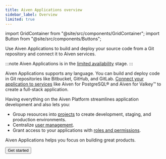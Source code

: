 ```yaml
---
title: Aiven Applications overview
sidebar_label: Overview
limited: true
---
```


import GridContainer from "@site/src/components/GridContainer";
import Button from "@site/src/components/Buttons";

Use Aiven Applications to build and deploy your source code from a Git repository and connect it to Aiven services.

:::note
Aiven Applications is in the
[limited availability](/docs/platform/concepts/service-and-feature-releases#limited-availability-)
stage.
:::

Aiven Applications supports any language. You can build and deploy code in Git
repositories like Bitbucket, GitHub, and GitLab.
[Connect your application to services](/docs/applications/connect-app-aiven-services)
like Aiven for PostgreSQL® and Aiven for Valkey™ to create a full-stack application.

Having everything on the Aiven Platform streamlines application development and
also lets you:

- Group resources into [projects](/docs/platform/concepts/orgs-units-projects) to create development,
  staging, and production environments.
- Centralize [user management](/docs/platform/concepts/user-access-management).
- Grant access to your applications with
  [roles and permissions](/docs/platform/concepts/permissions).

Aiven Applications helps you focus on building great products.

<Button to="/docs/applications/get-started">Get started</Button>
